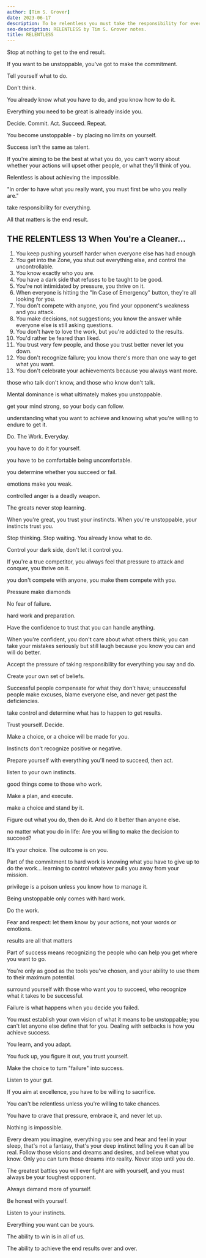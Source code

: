 ```yaml
---
author: [Tim S. Grover]
date: 2023-06-17
description: To be relentless you must take the responsibility for everything and do the work. It's a choice we all have. Decide what you want and go get it.
seo-description: RELENTLESS by Tim S. Grover notes.
title: RELENTLESS
---
```


Stop at nothing to get to the end result.

If you want to be unstoppable, you've got to make the commitment.

Tell yourself what to do.

Don't think.

You already know what you have to do, and you know how to do it.

Everything you need to be great is already inside you.

Decide. Commit. Act. Succeed. Repeat.

You become unstoppable - by placing no limits on yourself.

Success isn't the same as talent.

If you're aiming to be the best at what you do, you can't worry about whether your actions will upset other people, or what they'll think of you.

Relentless is about achieving the impossible.

"In order to have what you really want, you must first be who you really are."

take responsibility for everything.

All that matters is the end result.

## THE RELENTLESS 13 When You're a Cleaner...

1. You keep pushing yourself harder when everyone else has had enough
2. You get into the Zone, you shut out everything else, and control the uncontrollable.
3. You know exactly who you are.
4. You have a dark side that refuses to be taught to be good.
5. You're not intimidated by pressure, you thrive on it.
6. When everyone is hitting the "In Case of Emergency" button, they're all looking for you.
7. You don't compete with anyone, you find your opponent's weakness and you attack.
8. You make decisions, not suggestions; you know the answer while everyone else is still asking questions.
9. You don't have to love the work, but you're addicted to the results.
10. You'd rather be feared than liked.
11. You trust very few people, and those you trust better never let you down.
12. You don't recognize failure; you know there's more than one way to get what you want.
13. You don't celebrate your achievements because you always want more.

those who talk don't know, and those who know don't talk.

Mental dominance is what ultimately makes you unstoppable.

get your mind strong, so your body can follow.

understanding what you want to achieve and knowing what you're willing to endure to get it.

Do. The Work. Everyday.

you have to do it for yourself.

you have to be comfortable being uncomfortable.

you determine whether you succeed or fail.

emotions make you weak.

controlled anger is a deadly weapon.

The greats never stop learning.

When you're great, you trust your instincts. When you're unstoppable, your instincts trust you.

Stop thinking. Stop waiting. You already know what to do.

Control your dark side, don't let it control you.

If you're a true competitor, you always feel that pressure to attack and conquer, you thrive on it.

you don't compete with anyone, you make them compete with you.

Pressure make diamonds

No fear of failure.

hard work and preparation.

Have the confidence to trust that you can handle anything.

When you're confident, you don't care about what others think; you can take your mistakes seriously but still laugh because you know you can and will do better.

Accept the pressure of taking responsibility for everything you say and do.

Create your own set of beliefs.

Successful people compensate for what they don't have; unsuccessful people make excuses, blame everyone else, and never get past the deficiencies.

take control and determine what has to happen to get results.

Trust yourself. Decide.

Make a choice, or a choice will be made for you.

Instincts don't recognize positive or negative.

Prepare yourself with everything you'll need to succeed, then act.

listen to your own instincts.

good things come to those who work.

Make a plan, and execute.

make a choice and stand by it.

Figure out what you do, then do it. And do it better than anyone else.

no matter what you do in life: Are you willing to make the decision to succeed?

It's your choice. The outcome is on you.

Part of the commitment to hard work is knowing what you have to give up to do the work... learning to control whatever pulls you away from your mission.

privilege is a poison unless you know how to manage it.

Being unstoppable only comes with hard work.

Do the work.

Fear and respect: let them know by your actions, not your words or emotions.

results are all that matters

Part of success means recognizing the people who can help you get where you want to go.

You're only as good as the tools you've chosen, and your ability to use them to their maximum potential.

surround yourself with those who want you to succeed, who recognize what it takes to be successful.

Failure is what happens when you decide you failed.

You must establish your own vision of what it means to be unstoppable; you can't let anyone else define that for you.
Dealing with setbacks is how you achieve success.

You learn, and you adapt.

You fuck up, you figure it out, you trust yourself.

Make the choice to turn "failure" into success.

Listen to your gut.

If you aim at excellence, you have to be willing to sacrifice.

You can't be relentless unless you're willing to take chances.

You have to crave that pressure, embrace it, and never let up.

Nothing is impossible.

Every dream you imagine, everything you see and hear and feel in your sleep, that's not a fantasy, that's your deep instinct telling you it can all be real. Follow those visions and dreams and desires, and believe what you know. Only you can turn those dreams into reality. Never stop until you do.

The greatest battles you will ever fight are with yourself, and you must always be your toughest opponent.

Always demand more of yourself.

Be honest with yourself.

Listen to your instincts.

Everything you want can be yours.

The ability to win is in all of us.

The ability to achieve the end results over and over.
